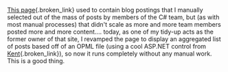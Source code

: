 [This page](http://msdn.microsoft.com/vcsharp/team/blogs){.broken_link} used to contain blog postings that I manually selected out of the mass of posts by members of the C# team, but (as with most manual processes) that didn't scale as more and more team members posted more and more content.... today, as one of my tidy-up acts as the former owner of that site, I revamped the page to display an aggregated list of posts based off of an OPML file (using a cool ASP.NET control from [Kent](http://blogs.msdn.com/ksharkey){.broken_link}), so now it runs completely without any manual work. This is a good thing.

 